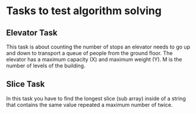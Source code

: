 # Tasks to test algorithm solving

## Elevator Task

This task is about counting the number of stops an elevator needs to go up and down to transport a queue of people from
the ground floor.
The elevator has a maximum capacity (X) and maximum weight (Y).
M is the number of levels of the building.

## Slice Task
In this task you have to find the longest slice (sub array) inside of a string that contains the same value repeated a
maximum number of twice.
